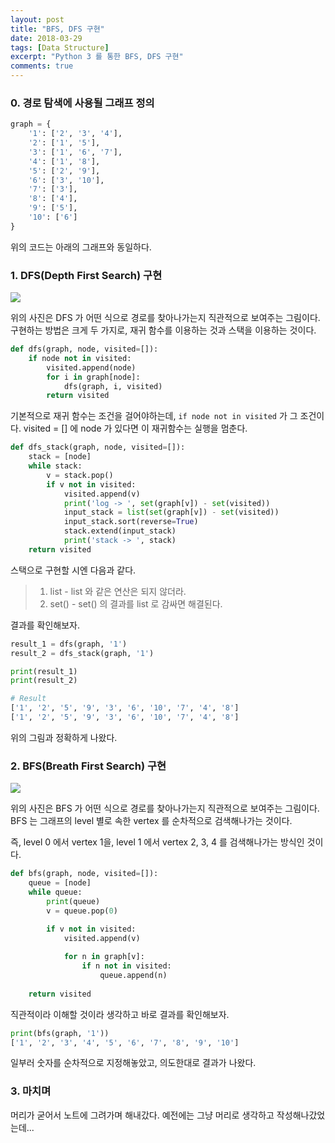 ```yaml
---
layout: post
title: "BFS, DFS 구현"
date: 2018-03-29
tags: [Data Structure]
excerpt: "Python 3 를 통한 BFS, DFS 구현"
comments: true
---
```


### 0. 경로 탐색에 사용될 그래프 정의

```Python
graph = {
    '1': ['2', '3', '4'],
    '2': ['1', '5'],
    '3': ['1', '6', '7'],
    '4': ['1', '8'],
    '5': ['2', '9'],
    '6': ['3', '10'],
    '7': ['3'],
    '8': ['4'],
    '9': ['5'],
    '10': ['6']
}
```

위의 코드는 아래의 그래프와 동일하다.

### 1. DFS(Depth First Search) 구현

![](http://upload.wikimedia.org/wikipedia/commons/7/7f/Depth-First-Search.gif)

위의 사진은 DFS 가 어떤 식으로 경로를 찾아나가는지 직관적으로 보여주는 그림이다. 구현하는 방법은 크게 두 가지로, 재귀 함수를 이용하는 것과 스택을 이용하는 것이다.

```Python
def dfs(graph, node, visited=[]):
    if node not in visited:
        visited.append(node)
        for i in graph[node]:
            dfs(graph, i, visited)
        return visited
```

기본적으로 재귀 함수는 조건을 걸어야하는데, `if node not in visited` 가 그 조건이다. visited = [] 에 node 가 있다면 이 재귀함수는 실행을 멈춘다.

```python
def dfs_stack(graph, node, visited=[]):
    stack = [node]
    while stack:
        v = stack.pop()
        if v not in visited:
            visited.append(v)
            print('log -> ', set(graph[v]) - set(visited))
            input_stack = list(set(graph[v]) - set(visited))
            input_stack.sort(reverse=True)
            stack.extend(input_stack)
            print('stack -> ', stack)
    return visited
```

스택으로 구현할 시엔 다음과 같다.

> 1. list - list 와 같은 연산은 되지 않더라.
> 2. set() - set() 의 결과를 list 로 감싸면 해결된다.

결과를 확인해보자.

```python
result_1 = dfs(graph, '1')
result_2 = dfs_stack(graph, '1')

print(result_1)
print(result_2)

# Result
['1', '2', '5', '9', '3', '6', '10', '7', '4', '8']
['1', '2', '5', '9', '3', '6', '10', '7', '4', '8']
```

위의 그림과 정확하게 나왔다.

### 2. BFS(Breath First Search) 구현

![](https://upload.wikimedia.org/wikipedia/commons/5/5d/Breadth-First-Search-Algorithm.gif)

위의 사진은 BFS 가 어떤 식으로 경로를 찾아나가는지 직관적으로 보여주는 그림이다. BFS 는 그래프의 level 별로 속한 vertex 를 순차적으로 검색해나가는 것이다.

즉, level 0 에서 vertex 1을, level 1 에서 vertex 2, 3, 4 를 검색해나가는 방식인 것이다.

```python
def bfs(graph, node, visited=[]):
    queue = [node]
    while queue:
        print(queue)
        v = queue.pop(0)

        if v not in visited:
            visited.append(v)
            
            for n in graph[v]:
                if n not in visited:
                    queue.append(n)
                    
    return visited
```

직관적이라 이해할 것이라 생각하고 바로 결과를 확인해보자.

```Python
print(bfs(graph, '1'))
['1', '2', '3', '4', '5', '6', '7', '8', '9', '10']
```

일부러 숫자를 순차적으로 지정해놓았고, 의도한대로 결과가 나왔다.

### 3. 마치며

머리가 굳어서 노트에 그려가며 해내갔다. 예전에는 그냥 머리로 생각하고 작성해나갔었는데...